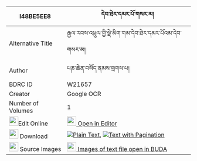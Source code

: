|I48BE5EE8|དེབ་ཐེར་དམར་པོ་གསར་མ། 
| --- | --- 
|Alternative Title |རྒྱལ་རབས་འཕྲུལ་གྱི་ལྡེ་མིག་གམ་དེབ་ཐེར་དམར་པོའམ་དེབ་གསར་མ།
|Author| པཎ་ཆེན་བསོད་ནམས་གྲགས་པ།
|BDRC ID | W21657
|Creator | Google OCR
|Number of Volumes| 1
|<img width="25" src="https://img.icons8.com/color/25/000000/edit-property.png">Edit Online| [<img width="25" src="https://avatars.githubusercontent.com/u/45091458?s=200&v=4"> Open in Editor](http://editor.openpecha.org/I48BE5EE8)
|<img width="25" src="https://img.icons8.com/fluent/48/000000/download-2.png"/>  Download | [![](https://img.icons8.com/color/20/000000/txt.png)Plain Text](https://github.com/Openpecha/I48BE5EE8/releases/download/v1/debter_marpo_sarma_plain_I48BE5EE8.zip), [![](https://img.icons8.com/color/20/000000/txt.png)Text with Pagination](https://github.com/Openpecha/I48BE5EE8/releases/download/v1/debter_marpo_sarma_pages_I48BE5EE8.zip)
|<img width="25" src="https://img.icons8.com/plasticine/100/000000/pictures-folder.png"/>  Source Images | [<img width="25" src="https://library.bdrc.io/icons/BUDA-small.svg"> Images of text file open in BUDA](https://library.bdrc.io/show/bdr:W21657)